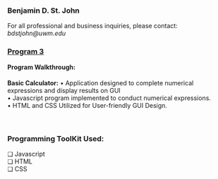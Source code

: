 <h3>Benjamin D. St. John</h3>
For all professional and business inquiries, please contact:<i> bdstjohn@uwm.edu</i>
<h3><a href="https://github.com/sanctusjack/Project-3-Calculator">Program 3</a></h3>
<b>Program Walkthrough:</b>
<h4></h4><b>Basic Calculator:</b></h4>
<p1>• Application designed to complete numerical expressions and display results on GUI</i> <br>
    • Javascript program implemented to conduct numerical expressions. <br>
    • HTML and CSS Utilized for User-friendly GUI Design.<br> </p1>
    
<br>
<br>
<h3>Programming ToolKit Used:</h3>
    ❏ Javascript<br>
    ❏ HTML <br>
    ❏ CSS <br>

